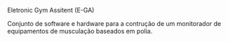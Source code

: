 Eletronic Gym Assitent (E-GA)

Conjunto de software e hardware para a contrução de um monitorador de equipamentos de musculação baseados em polia.